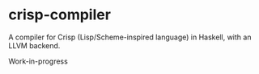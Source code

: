 # crisp-compiler
A compiler for Crisp (Lisp/Scheme-inspired language) in Haskell, with an LLVM backend.

Work-in-progress
